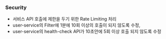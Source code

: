### Security
* 서비스 API 호출에 제한을 두기 위한 Rate Limiting 처리
* user-service의 Filter에 1분에 10회 이상의 호출이 되지 않도록 수정,
* user-service의 health-check API가 10초안에 5회 이상 호출 되지 않도록 수정
